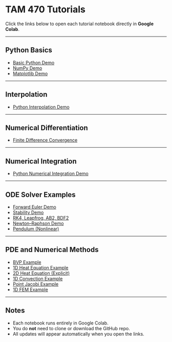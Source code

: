 # TAM 470 Tutorials

Click the links below to open each tutorial notebook directly in **Google Colab**.

---

## Python Basics
- [Basic Python Demo](https://colab.research.google.com/github/bmercer486/tam470-tutorials/blob/main/1-basic-python-demo.ipynb)  
- [NumPy Demo](https://colab.research.google.com/github/bmercer486/tam470-tutorials/blob/main/2-numpy-demo.ipynb)  
- [Matplotlib Demo](https://colab.research.google.com/github/bmercer486/tam470-tutorials/blob/main/3-matplotlib-demo.ipynb)

---

## Interpolation
- [Python Interpolation Demo](https://colab.research.google.com/github/bmercer486/tam470-tutorials/blob/main/python_interpolation.ipynb)

---

## Numerical Differentiation
- [Finite Difference Convergence](https://colab.research.google.com/github/bmercer486/tam470-tutorials/blob/main/fd_converge.ipynb)

--- 

## Numerical Integration
- [Python Numerical Integration Demo](https://colab.research.google.com/github/bmercer486/tam470-tutorials/blob/main/quadrature_tutorial.ipynb)  

---

## ODE Solver Examples
- [Forward Euler Demo](https://colab.research.google.com/github/bmercer486/tam470-tutorials/blob/main/forward_euler.ipynb)
- [Stability Demo](https://colab.research.google.com/github/bmercer486/tam470-tutorials/blob/main/stability_demo.ipynb)  
- [RK4, Leapfrog, AB2, BDF2](https://colab.research.google.com/github/bmercer486/tam470-tutorials/blob/main/rk4_lf_ab2_bdf2.ipynb)  
- [Newton–Raphson Demo](https://colab.research.google.com/github/bmercer486/tam470-tutorials/blob/main/newton_raphson_demo.ipynb)  
- [Pendulum (Nonlinear)](https://colab.research.google.com/github/bmercer486/tam470-tutorials/blob/main/pendulum_nonlin.ipynb)  

---

## PDE and Numerical Methods
- [BVP Example](https://colab.research.google.com/github/bmercer486/tam470-tutorials/blob/main/bvp_example.ipynb)  
- [1D Heat Equation Example](https://colab.research.google.com/github/bmercer486/tam470-tutorials/blob/main/heat_1d_example.ipynb)  
- [2D Heat Equation (Explicit)](https://colab.research.google.com/github/bmercer486/tam470-tutorials/blob/main/heat_equation_2d_explicit.ipynb)  
- [1D Convection Example](https://colab.research.google.com/github/bmercer486/tam470-tutorials/blob/main/convec_1d_example.ipynb)  
- [Point Jacobi Example](https://colab.research.google.com/github/bmercer486/tam470-tutorials/blob/main/point_jacobi_example.ipynb)
- [1D FEM Example](https://colab.research.google.com/github/bmercer486/tam470-tutorials/blob/main/fem_1d.ipynb)  

---

## Notes
- Each notebook runs entirely in Google Colab.  
- You do **not** need to clone or download the GitHub repo.  
- All updates will appear automatically when you open the links.  
